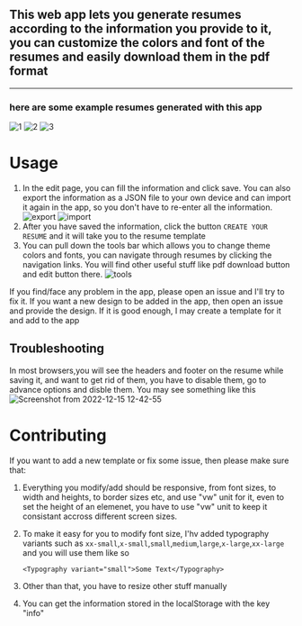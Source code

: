 ## This web app lets you generate resumes according to the information you provide to it, you can customize the colors and font of the resumes and easily download them in the pdf format
----

### here are some example resumes generated with this app
![1](https://user-images.githubusercontent.com/65649182/207802234-588e8808-ab12-460a-8a86-11711d369f57.png)
![2](https://user-images.githubusercontent.com/65649182/207802215-9dd40f81-ca16-4f9a-86d9-fa40e6656d79.png)
![3](https://user-images.githubusercontent.com/65649182/207802209-3a9cfaba-b34d-4aad-9ef9-4b4943f3b7a0.png)

# Usage
1. In the edit page, you can fill the information and click save. You can also export the information as a JSON file to your own device and can import it again in the app, so you don't have to re-enter all the information.
   ![export](https://user-images.githubusercontent.com/65649182/207802218-50fd7450-9da8-42b6-9615-a8bd0f4a3653.png)
   ![import](https://user-images.githubusercontent.com/65649182/207802222-356b9eb4-e460-4249-81d8-d9807a086092.png)
2. After you have saved the information, click the button ```CREATE YOUR RESUME``` and it will take you to the resume template
3. You can pull down the tools bar which allows you to change theme colors and fonts, you can navigate through resumes by clicking the navigation links. You will find other useful stuff like pdf download button and edit button there.
![tools](https://user-images.githubusercontent.com/65649182/207802228-0416d9a7-2412-4543-a2a2-595cc5ea457d.png)

If you find/face any problem in the app, please open an issue and I'll try to fix it.
If you want a new design to be added in the app, then open an issue and provide the design. If it is good enough, I may create a template for it and add to the app

## Troubleshooting
In most browsers,you will see the headers and footer on the resume while saving it, and want to get rid of them, you have to disable them, go to advance options and disble them. You may see something like this
![Screenshot from 2022-12-15 12-42-55](https://user-images.githubusercontent.com/65649182/207802669-1e8ba63a-ab37-4baa-86fb-22bc131da0a9.png)



# Contributing
If you want to add a new template or fix some issue, then please make sure that:
1. Everything you modify/add should be responsive, from font sizes, to width and heights, to border sizes etc, and use "vw" unit for it, even to set the height of an elemenet, you have to use "vw" unit to keep it consistant accross different screen sizes.
2. To make it easy for you to modify font size, I'hv added typography variants such as ```xx-small```,```x-small```,```small```,```medium```,```large```,```x-large```,```xx-large``` and you will use them like so

   ```<Typography variant="small">Some Text</Typography>```
3. Other than that, you have to resize other stuff manually
4. You can get the information stored in the localStorage with the key "info"
